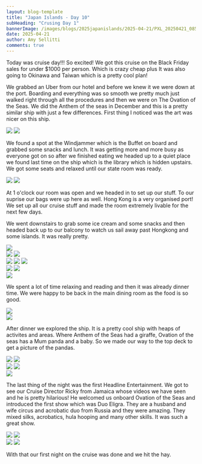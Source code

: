```yaml
---
layout: blog-template
title: "Japan Islands - Day 10"
subHeading: "Crusing Day 1"
bannerImage: /images/blogs/2025japanislands/2025-04-21/PXL_20250421_085449592.jpg_compressed.JPEG
date: 2025-04-21
author: Amy Sellitti
comments: true
---
```


Today was cruise day!!! So excited! We got this cruise on the Black Friday sales for under $1000 per person. Which is crazy cheap plus It was also going to Okinawa and Taiwan which is a pretty cool plan!

We grabbed an Uber from our hotel and before we knew it we were down at the port. Boarding and everything was so smooth we pretty much just walked right through all the procedures and then we were on The Ovation of the Seas. We did the Anthem of the seas in December and this is a pretty similar ship with just a few differences. First thing I noticed was the art was nicer on this ship.

<div class="grid-2c">
  <img src="http://photos-2.asapadventures.com/blogs/2025japanislands/2025-04-21/PXL_20250421_025752551.MP.jpg_compressed.JPEG"/>
  <img src="http://photos-2.asapadventures.com/blogs/2025japanislands/2025-04-21/PXL_20250421_030351850.MP.jpg_compressed.JPEG"/>
</div>

We found a spot at the Windjammer which is the Buffet on board and grabbed some snacks and lunch.  It was getting more and more busy as everyone got on so after we finished eating we headed up to a quiet place we found last time on the ship which is the library which is hidden upstairs. We got some seats and relaxed until our state room was ready. 

<div class="grid-2c">
  <img src="http://photos-2.asapadventures.com/blogs/2025japanislands/2025-04-21/PXL_20250421_033856323.jpg_compressed.JPEG"/>
  <img src="http://photos-2.asapadventures.com/blogs/2025japanislands/2025-04-21/PXL_20250421_042522694.jpg_compressed.JPEG"/>
</div>

At 1 o'clock our room was open and we headed in to set up our stuff. To our suprise our bags were up here as well. Hong Kong is a very organised port! We set up all our cruise stuff and made the room extremely livable for the next few days. 

We went downstairs to grab some ice cream and some snacks and then headed back up to our balcony to watch us sail away past Hongkong and some islands. It was really pretty.

<div class="center-image"><img src="http://photos-2.asapadventures.com/blogs/2025japanislands/2025-04-21/PXL_20250421_063642320.jpg_compressed.JPEG"/></div>
<div class="grid-2c">
  <img src="http://photos-2.asapadventures.com/blogs/2025japanislands/2025-04-21/PXL_20250421_065230409.jpg_compressed.JPEG"/>
  <img src="http://photos-2.asapadventures.com/blogs/2025japanislands/2025-04-21/PXL_20250421_081543200.jpg_compressed.JPEG"/>
</div>
<div class="grid-1l-2w">
  <img src="http://photos-2.asapadventures.com/blogs/2025japanislands/2025-04-21/PXL_20250421_082104655.MP.jpg_compressed.JPEG"/>
  <img src="http://photos-2.asapadventures.com/blogs/2025japanislands/2025-04-21/PXL_20250421_082230993.MP.jpg_compressed.JPEG"/>
  <img src="http://photos-2.asapadventures.com/blogs/2025japanislands/2025-04-21/PXL_20250421_082308657.jpg_compressed.JPEG"/>
</div>

<div class="grid-2c">
  <img src="http://photos-2.asapadventures.com/blogs/2025japanislands/2025-04-21/PXL_20250421_082717941.jpg_compressed.JPEG"/>
  <img src="http://photos-2.asapadventures.com/blogs/2025japanislands/2025-04-21/PXL_20250421_085449592.jpg_compressed.JPEG"/>
</div>
<div class="center-image"><img src="http://photos-2.asapadventures.com/blogs/2025japanislands/2025-04-21/PXL_20250421_084422790.jpg_compressed.JPEG"/></div>

We spent a lot of time relaxing and reading and then it was already dinner time. We were happy to be back in the main dining room as the food is so good.

<div class="center-image"><img src="http://photos-2.asapadventures.com/blogs/2025japanislands/2025-04-21/PXL_20250421_104751300.MP.jpg_compressed.JPEG"/></div>
<div class="center-image"><img src="http://photos-2.asapadventures.com/blogs/2025japanislands/2025-04-21/PXL_20250421_110851047.jpg_compressed.JPEG"/></div>

After dinner we explored the ship. It is a pretty cool ship with heaps of activites and areas.  Where Anthem of the Seas had a giraffe, Ovation of the seas has a Mum panda and a baby. So we made our way to the top deck to get a picture of the pandas. 


<div class="grid-2c">
  <img src="http://photos-2.asapadventures.com/blogs/2025japanislands/2025-04-21/PXL_20250421_115828255.jpg_compressed.JPEG"/>
  <img src="http://photos-2.asapadventures.com/blogs/2025japanislands/2025-04-21/PXL_20250421_115844157.jpg_compressed.JPEG"/>
</div>
<div class="grid-2c">
  <img src="http://photos-2.asapadventures.com/blogs/2025japanislands/2025-04-21/PXL_20250421_120343414.jpg_compressed.JPEG"/>
  <img src="http://photos-2.asapadventures.com/blogs/2025japanislands/2025-04-21/PXL_20250421_120401511.jpg_compressed.JPEG"/>
</div>
<div class="center-image"><img src="http://photos-2.asapadventures.com/blogs/2025japanislands/2025-04-21/PXL_20250421_120434740.jpg_compressed.JPEG"/></div>

The last thing of the night was the first Headline Entertainment. We got to see our Cruise Director Ricky from Jamaica whose videos we have seen and he is pretty hilarious! He welcomed us onboard Ovation of the Seas and introduced the first show which was Duo Eligra. They are a husband and wife circus and acrobatic duo from Russia and they were amazing. They mixed silks, acrobatics, hula hooping and many other skills. It was such a great show. 

<div class="grid-2c">
  <img src="http://photos-2.asapadventures.com/blogs/2025japanislands/2025-04-21/PXL_20250421_131420681.jpg_compressed.JPEG"/>
  <img src="http://photos-2.asapadventures.com/blogs/2025japanislands/2025-04-21/PXL_20250421_134703434.jpg_compressed.JPEG"/>
</div>
<div class="grid-2c">
  <img src="http://photos-2.asapadventures.com/blogs/2025japanislands/2025-04-21/PXL_20250421_135307249.jpg_compressed.JPEG"/>
  <img src="http://photos-2.asapadventures.com/blogs/2025japanislands/2025-04-21/PXL_20250421_140158869.MP.jpg_compressed.JPEG"/>
</div>

With that our first night on the cruise was done and we hit the hay.

